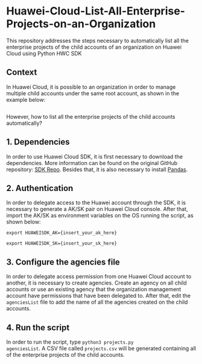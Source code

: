 # Huawei-Cloud-List-All-Enterprise-Projects-on-an-Organization
This repository addresses the steps necessary to automatically list all the enterprise projects of the child accounts of an organization on Huawei Cloud using Python HWC SDK

## Context
In Huawei Cloud, it is possible to an organization in order to manage multiple child accounts under the same root account, as shown in the example below:

<img src="">

However, how to list all the enterprise projects of the child accounts automatically? 

## 1. Dependencies
In order to use Huawei Cloud SDK, it is first necessary to download the dependencies. More information can be found on the original GitHub repository: <a href="https://github.com/huaweicloud/huaweicloud-sdk-python-v3">SDK Repo</a>. Besides that, it is also necessary to install <a href="https://pandas.pydata.org/docs/getting_started/install.html">Pandas</a>.

## 2. Authentication
In order to delegate access to the Huawei account through the SDK, it is necessary to generate a AK/SK pair on Huawei Cloud console. After that, import the AK/SK as environment variables on the OS running the script, as shown below:
<p><code>export HUAWEISDK_AK={insert_your_ak_here}</code></p>
<p><code>export HUAWEISDK_SK={insert_your_sk_here}</code></p>

## 3. Configure the agencies file
In order to delegate access permission from one Huawei Cloud account to another, it is necessary to create agencies. Create an agency on all child accounts or use an existing agency that the organization management account have permissions that have been delegated to. After that, edit the <code>agenciesList</code> file to add the name of all the agencies created on the child accounts.

## 4. Run the script
In order to run the script, type <code>python3 projects.py agenciesList</code>. A CSV file called <code>projects.csv</code> will be generated containing all of the enterprise projects of the child accounts.
